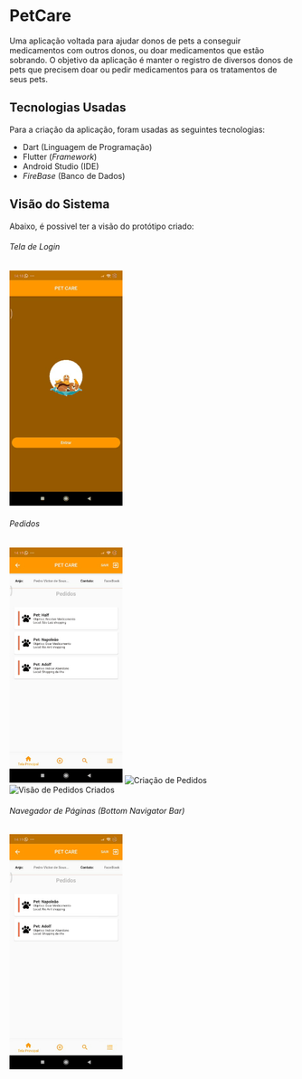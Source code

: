 # PetCare

Uma aplicação voltada para ajudar donos de pets a conseguir medicamentos com outros donos, ou doar medicamentos que estão sobrando. O objetivo da aplicação é manter o registro de diversos donos de pets que precisem doar ou pedir medicamentos para os tratamentos de seus pets.  
  
## Tecnologias Usadas
Para a criação da aplicação, foram usadas as seguintes tecnologias:  
  
- Dart (Linguagem de Programação)
- Flutter (*Framework*)
- Android Studio (IDE)
- *FireBase* (Banco de Dados)
  
  
## Visão do Sistema
Abaixo, é possivel ter a visão do protótipo criado:  

###### Tela de Login
<p align = "left">
  <img src="readme/1.gif" title="Tela Inicial">
</p>

###### Pedidos
<p align="left">
  <img src="readme/2.gif" title="Tela Principal">
  <img src="readme/3.gif" title="Criação de Pedidos">
  <img src="readme/5.gif" title="Visão de Pedidos Criados">
</p>


###### Navegador de Páginas (Bottom Navigator Bar)
<p align= "left">
  <img src="readme/4.gif" title="Navegador de páginas">
</p>

